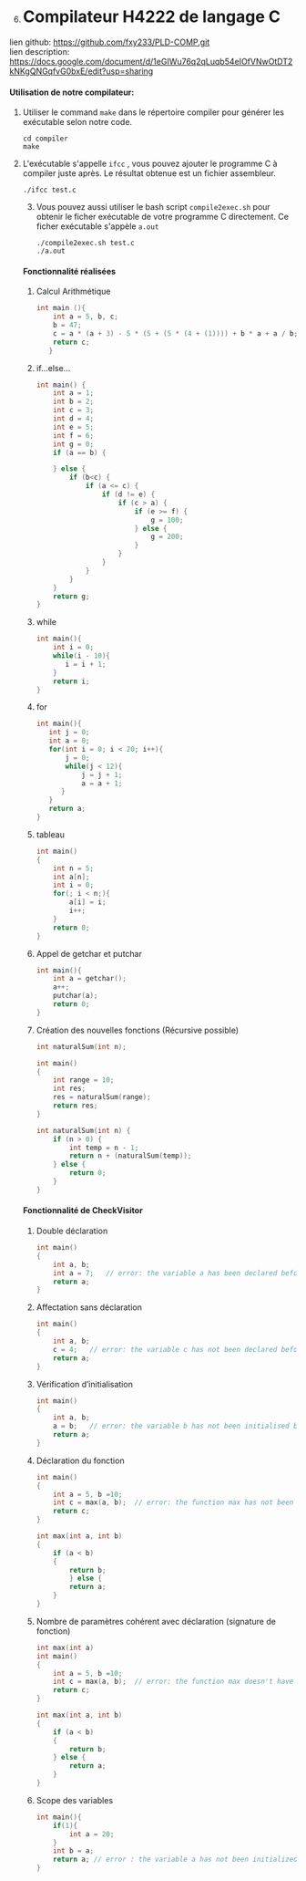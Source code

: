 6. # Compilateur H4222 de langage C
lien github: https://github.com/fxy233/PLD-COMP.git     
lien description: https://docs.google.com/document/d/1eGIWu76q2qLuqb54eIOfVNwOtDT2kNKgQNGqfvG0bxE/edit?usp=sharing       

   #### Utilisation de notre compilateur:
   
   1. Utiliser le command `make` dans le répertoire compiler pour générer les exécutable selon notre code.
   
      ```shell
      cd compiler
      make
      ```
   
2. L'exécutable s'appelle ```ifcc``` , vous pouvez ajouter le programme C à compiler juste après. Le résultat obtenue est un fichier assembleur.
   
      ```shell
      ./ifcc test.c
      ```
   
   3. Vous pouvez aussi utiliser le bash script `compile2exec.sh` pour obtenir le ficher exécutable de votre programme C directement. Ce ficher exécutable s'appèle `a.out`
   
      ```
      ./compile2exec.sh test.c
      ./a.out
      ```
   #### Fonctionnalité réalisées 
   
   1. Calcul Arithmétique
   
      ```c
      int main (){
          int a = 5, b, c;
          b = 47;
          c = a * (a + 3) - 5 * (5 + (5 * (4 + (1)))) + b * a + a / b;
          return c;
         }
      ```
   
   2. if...else...
   
      ```c
      int main() {
          int a = 1;
          int b = 2;
          int c = 3;
          int d = 4;
          int e = 5;
          int f = 6;
          int g = 0;
          if (a == b) {
      
          } else {
              if (b<c) {
                  if (a <= c) {
                      if (d != e) {
                          if (c > a) {
                              if (e >= f) {
                                  g = 100;
                              } else {
                                  g = 200;
                              }
                          }
                      }
                  }
              }
          }
          return g;
      }
      ```
   
   3. while
   
      ```c
      int main(){
          int i = 0;
          while(i - 10){
      	     i = i + 1;
          }
          return i;
      }
      ```
   
   4. for
   
      ```c
      int main(){
         int j = 0;
         int a = 0;
         for(int i = 0; i < 20; i++){
             j = 0;
             while(j < 12){
                 j = j + 1;
                 a = a + 1;
            }
         }
         return a;
      }
      ```
   
   5. tableau
   
      ```c
      int main()
      {
          int n = 5;
          int a[n];
          int i = 0;
          for(; i < n;){
              a[i] = i;
              i++;
          }
          return 0;
      }
      ```
   
   6. Appel de getchar et putchar
   
      ```c
      int main(){
          int a = getchar();
          a++;
          putchar(a);
          return 0;
      }
      ```
   
      
   
   7. Création des nouvelles fonctions (Récursive possible)
   
      ```c
      int naturalSum(int n);
      
      int main()
      {
          int range = 10;
          int res;
          res = naturalSum(range);
          return res;
      }
      
      int naturalSum(int n) {
          if (n > 0) {
              int temp = n - 1;
              return n + (naturalSum(temp));
          } else {
              return 0;
          }
      }
      ```
   
      
   
   #### Fonctionnalité de CheckVisitor
   
   1. Double déclaration
   
      ```c
      int main()
      {
          int a, b;
          int a = 7;   // error: the variable a has been declared before !
          return a;
      }
      ```
   
   2. Affectation sans déclaration
   
      ```c
      int main()
      {
          int a, b;
          c = 4;   // error: the variable c has not been declared before !
          return a;
      }
      ```
   
   3. Vérification d’initialisation
   
      ```c
      int main()
      {
          int a, b;
          a = b;   // error: the variable b has not been initialised before !
          return a;
      }
      ```
   
   4. Déclaration du fonction
   
      ```c
      int main()
      {
          int a = 5, b =10;
          int c = max(a, b);  // error: the function max has not been declared before !
          return c;
      }
      
      int max(int a, int b)
      {
          if (a < b)
          {
              return b;
              } else {
              return a;
          }
      }
      ```
   
   5. Nombre de paramètres cohérent avec déclaration (signature de fonction) 
   
      ```c
      int max(int a)
      int main()
      {
          int a = 5, b =10;
          int c = max(a, b);  // error: the function max doesn't have the same signature as declaration before !
          return c;
      }
      
      int max(int a, int b)
      {
          if (a < b)
          {
              return b;
          } else {
              return a;
          }
      }
      ```
   
   6. Scope des variables
   
      ```c
      int main(){
          if(1){
              int a = 20;
          }
          int b = a;
          return a;	// error : the variable a has not been initialized !
      }
      ```
   
      
